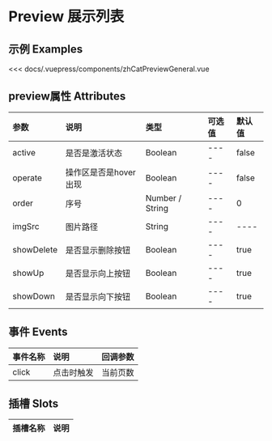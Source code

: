 
# Preview 展示列表

## 示例 Examples

<zh-cat-preview-general></zh-cat-preview-general>
<code-show>
<<< docs/.vuepress/components/zhCatPreviewGeneral.vue 
</code-show>

## preview属性 Attributes

| 参数  | 说明  | 类型   | 可选值           | 默认值 |
|:------|:-------------|:-------|:------------------|:--------|
| active | 是否是激活状态 | Boolean | ---- | false |
| operate | 操作区是否是hover出现 | Boolean | ---- | false |
| order | 序号 | Number / String | ---- | 0 |
| imgSrc | 图片路径 | String | ---- | ---- |
| showDelete | 是否显示删除按钮 | Boolean | ---- | true |
| showUp | 是否显示向上按钮 | Boolean | ---- | true |
| showDown | 是否显示向下按钮 | Boolean | ---- | true |

## 事件 Events

| 事件名称  | 说明    | 回调参数 |
|:------|:---------------|:--------|
| click | 点击时触发 | 当前页数 |  

## 插槽 Slots

| 插槽名称  | 说明 |
|:------|:---------------|
